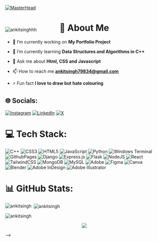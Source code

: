 [![MasterHead](https://www.digitalsolutionservices.com/img/services/web%20development.gif)](https://ankitsinghhh.io)

<div style=" position:relative">
<p align="left" style="position:absolute"> <img src="https://komarev.com/ghpvc/?username=ankitsinghhh&label=Profile%20views&color=0e75b6&style=flat" alt="ankitsinghhh" /> </p>

<h1 align="center">💫 About Me</h1>
</div>


- 🔭 I’m currently working on **My Portfolio Project**

- 🌱 I’m currently learning **Data Structures and Algorithms in C++**



- 💬 Ask me about **Html, CSS and Javascript**

- 📫 How to reach me **ankitsingh79834@gmail.com**



- ⚡ Fun fact **I love to draw but hate colouring**



## 🌐 Socials:
[![Instagram](https://img.shields.io/badge/Instagram-%23E4405F.svg?logo=Instagram&logoColor=white)](https://instagram.com/ankitsingh5529) [![LinkedIn](https://img.shields.io/badge/LinkedIn-%230077B5.svg?logo=linkedin&logoColor=white)](https://linkedin.com/in/ankit0501) [![X](https://img.shields.io/badge/X-black.svg?logo=X&logoColor=white)](https://x.com/Ankit0501) 

# 💻 Tech Stack:
![C++](https://img.shields.io/badge/c++-%2300599C.svg?style=for-the-badge&logo=c%2B%2B&logoColor=white) ![CSS3](https://img.shields.io/badge/css3-%231572B6.svg?style=for-the-badge&logo=css3&logoColor=white) ![HTML5](https://img.shields.io/badge/html5-%23E34F26.svg?style=for-the-badge&logo=html5&logoColor=white) ![JavaScript](https://img.shields.io/badge/javascript-%23323330.svg?style=for-the-badge&logo=javascript&logoColor=%23F7DF1E) ![Python](https://img.shields.io/badge/python-3670A0?style=for-the-badge&logo=python&logoColor=ffdd54) ![Windows Terminal](https://img.shields.io/badge/Windows%20Terminal-%234D4D4D.svg?style=for-the-badge&logo=windows-terminal&logoColor=white) ![GithubPages](https://img.shields.io/badge/github%20pages-121013?style=for-the-badge&logo=github&logoColor=white) ![Django](https://img.shields.io/badge/django-%23092E20.svg?style=for-the-badge&logo=django&logoColor=white) ![Express.js](https://img.shields.io/badge/express.js-%23404d59.svg?style=for-the-badge&logo=express&logoColor=%2361DAFB) ![Flask](https://img.shields.io/badge/flask-%23000.svg?style=for-the-badge&logo=flask&logoColor=white) ![NodeJS](https://img.shields.io/badge/node.js-6DA55F?style=for-the-badge&logo=node.js&logoColor=white) ![React](https://img.shields.io/badge/react-%2320232a.svg?style=for-the-badge&logo=react&logoColor=%2361DAFB) ![TailwindCSS](https://img.shields.io/badge/tailwindcss-%2338B2AC.svg?style=for-the-badge&logo=tailwind-css&logoColor=white) ![MongoDB](https://img.shields.io/badge/MongoDB-%234ea94b.svg?style=for-the-badge&logo=mongodb&logoColor=white) ![MySQL](https://img.shields.io/badge/mysql-4479A1.svg?style=for-the-badge&logo=mysql&logoColor=white) ![Adobe](https://img.shields.io/badge/adobe-%23FF0000.svg?style=for-the-badge&logo=adobe&logoColor=white) ![Figma](https://img.shields.io/badge/figma-%23F24E1E.svg?style=for-the-badge&logo=figma&logoColor=white) ![Canva](https://img.shields.io/badge/Canva-%2300C4CC.svg?style=for-the-badge&logo=Canva&logoColor=white) ![Blender](https://img.shields.io/badge/blender-%23F5792A.svg?style=for-the-badge&logo=blender&logoColor=white) ![Adobe InDesign](https://img.shields.io/badge/Adobe%20InDesign-49021F?style=for-the-badge&logo=adobeindesign&logoColor=FF3366) ![Adobe Illustrator](https://img.shields.io/badge/adobe%20illustrator-%23FF9A00.svg?style=for-the-badge&logo=adobe%20illustrator&logoColor=white) 

# 📊 GitHub Stats:
<p><img align="left" src="https://github-readme-stats.vercel.app/api/top-langs?username=ankitsinghhh&show_icons=true&locale=en&layout=compact&theme=tokyonight" alt="ankitsingh" /></p>

<p>&nbsp;<img align="center" src="https://github-readme-stats.vercel.app/api?username=ankitsinghhh&show_icons=true&locale=en&theme=tokyonight" alt="ankitsingh" /></p>

<p><img align="center" src="https://github-readme-streak-stats.herokuapp.com/?user=ankitsinghhh&&theme=tokyonight" alt="ankitsingh" /></p>




<!--  

## 🏆 GitHub Trophies
![](https://github-profile-trophy.vercel.app/?username=ankitsinghhh&theme=radical&no-frame=false&no-bg=true&margin-w=4)

### ✍️ Random Dev Quote
<!--![](https://quotes-github-readme.vercel.app/api?type=horizontal&theme=radical)-->

<p align="center"><img  src="https://quotes-github-readme.vercel.app/api?type=horizontal&theme=radical"  ></p>

-->




